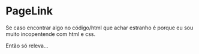 
# PageLink

Se caso encontrar algo no código/html que achar estranho é porque eu sou muito incopentende com html e css.

Então só releva...

